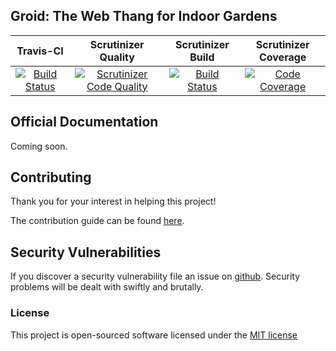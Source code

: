 ## Groid: The Web Thang for Indoor Gardens
| Travis-CI | Scrutinizer Quality | Scrutinizer Build | Scrutinizer Coverage |
|:---------:|:-------------------:|:-----------------:|:--------------------:|
| [![Build Status](https://travis-ci.org/defenestrator/groid-io.svg?branch=master)](https://travis-ci.org/defenestrator/groid-io) | [![Scrutinizer Code Quality](https://scrutinizer-ci.com/g/defenestrator/groid-io/badges/quality-score.png?b=master)](https://scrutinizer-ci.com/g/defenestrator/groid-io/?branch=master) | [![Build Status](https://scrutinizer-ci.com/g/defenestrator/groid-io/badges/build.png?b=master)](https://scrutinizer-ci.com/g/defenestrator/groid-io/build-status/master) | [![Code Coverage](https://scrutinizer-ci.com/g/defenestrator/groid-io/badges/coverage.png?b=master)](https://scrutinizer-ci.com/g/defenestrator/groid-io/?branch=master) |


## Official Documentation
Coming soon.

## Contributing

Thank you for your interest in helping this project! 

The contribution guide can be found [here](contributing.md).

## Security Vulnerabilities

If you discover a security vulnerability file an issue on [github](https://github.com/defenestrator/groid-io/issues).
Security problems will be dealt with swiftly and brutally.

### License

This project is open-sourced software licensed under the [MIT license](http://opensource.org/licenses/MIT)
